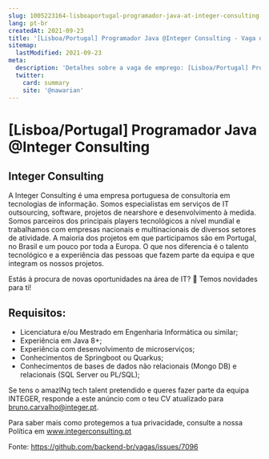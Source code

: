 ```yaml
---
slug: 1005223164-lisboaportugal-programador-java-at-integer-consulting
lang: pt-br
createdAt: 2021-09-23
title: '[Lisboa/Portugal] Programador Java @Integer Consulting - Vaga de Emprego'
sitemap:
  lastModified: 2021-09-23
meta:
  description: 'Detalhes sobre a vaga de emprego: [Lisboa/Portugal] Programador Java @Integer Consulting'
  twitter:
    card: summary
    site: '@nawarian'
---
```


# [Lisboa/Portugal] Programador Java @Integer Consulting

## Integer Consulting

A Integer Consulting é uma empresa portuguesa de consultoria em tecnologias de informação. Somos especialistas em serviços de IT outsourcing, software, projetos de nearshore e desenvolvimento à medida. Somos parceiros dos principais players tecnológicos a nível mundial e trabalhamos com empresas nacionais e multinacionais de diversos setores de atividade. A maioria dos projetos em que participamos são em Portugal, no Brasil e um pouco por toda a Europa. O que nos diferencia é o talento tecnológico e a experiência das pessoas que fazem parte da equipa e que integram os nossos projetos.

Estás à procura de novas oportunidades na área de IT? 👀 Temos novidades para ti!

## Requisitos:

- Licenciatura e/ou Mestrado em Engenharia Informática ou similar;
- Experiência em Java 8+;
- Experiência com desenvolvimento de microserviços;
- Conhecimentos de Springboot ou Quarkus;
- Conhecimentos de bases de dados não relacionais (Mongo DB) e relacionais (SQL Server ou PL/SQL);

Se tens o amazINg tech talent pretendido e queres fazer parte da equipa INTEGER, responde a este anúncio com o teu CV atualizado para bruno.carvalho@integer.pt.

Para saber mais como protegemos a tua privacidade, consulte a nossa Política em www.integerconsulting.pt

Fonte: https://github.com/backend-br/vagas/issues/7096